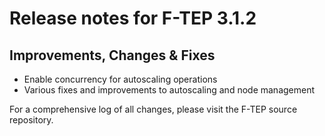 # Release notes for F-TEP 3.1.2

## Improvements, Changes &amp; Fixes

* Enable concurrency for autoscaling operations
* Various fixes and improvements to autoscaling and node management

For a comprehensive log of all changes, please visit the F-TEP source
repository.
